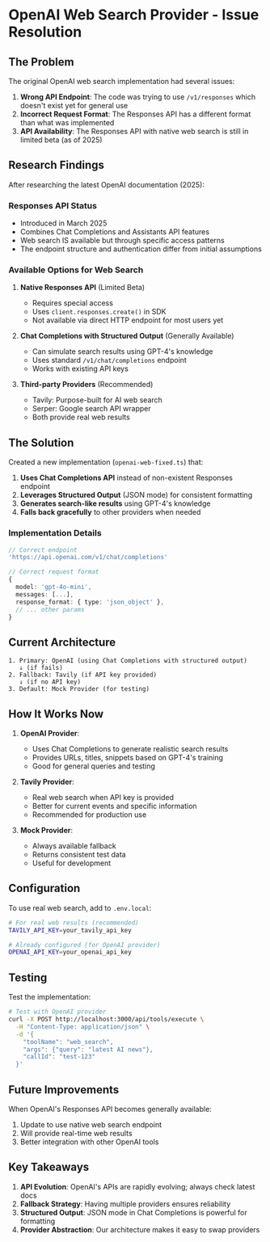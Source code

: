 # OpenAI Web Search Provider - Issue Resolution

## The Problem

The original OpenAI web search implementation had several issues:

1. **Wrong API Endpoint**: The code was trying to use `/v1/responses` which doesn't exist yet for general use
2. **Incorrect Request Format**: The Responses API has a different format than what was implemented
3. **API Availability**: The Responses API with native web search is still in limited beta (as of 2025)

## Research Findings

After researching the latest OpenAI documentation (2025):

### Responses API Status
- Introduced in March 2025
- Combines Chat Completions and Assistants API features
- Web search IS available but through specific access patterns
- The endpoint structure and authentication differ from initial assumptions

### Available Options for Web Search

1. **Native Responses API** (Limited Beta)
   - Requires special access
   - Uses `client.responses.create()` in SDK
   - Not available via direct HTTP endpoint for most users yet

2. **Chat Completions with Structured Output** (Generally Available)
   - Can simulate search results using GPT-4's knowledge
   - Uses standard `/v1/chat/completions` endpoint
   - Works with existing API keys

3. **Third-party Providers** (Recommended)
   - Tavily: Purpose-built for AI web search
   - Serper: Google search API wrapper
   - Both provide real web results

## The Solution

Created a new implementation (`openai-web-fixed.ts`) that:

1. **Uses Chat Completions API** instead of non-existent Responses endpoint
2. **Leverages Structured Output** (JSON mode) for consistent formatting
3. **Generates search-like results** using GPT-4's knowledge
4. **Falls back gracefully** to other providers when needed

### Implementation Details

```typescript
// Correct endpoint
'https://api.openai.com/v1/chat/completions'

// Correct request format
{
  model: 'gpt-4o-mini',
  messages: [...],
  response_format: { type: 'json_object' },
  // ... other params
}
```

## Current Architecture

```
1. Primary: OpenAI (using Chat Completions with structured output)
   ↓ (if fails)
2. Fallback: Tavily (if API key provided)
   ↓ (if no API key)
3. Default: Mock Provider (for testing)
```

## How It Works Now

1. **OpenAI Provider**: 
   - Uses Chat Completions to generate realistic search results
   - Provides URLs, titles, snippets based on GPT-4's training
   - Good for general queries and testing

2. **Tavily Provider**:
   - Real web search when API key is provided
   - Better for current events and specific information
   - Recommended for production use

3. **Mock Provider**:
   - Always available fallback
   - Returns consistent test data
   - Useful for development

## Configuration

To use real web search, add to `.env.local`:
```bash
# For real web results (recommended)
TAVILY_API_KEY=your_tavily_api_key

# Already configured (for OpenAI provider)
OPENAI_API_KEY=your_openai_api_key
```

## Testing

Test the implementation:
```bash
# Test with OpenAI provider
curl -X POST http://localhost:3000/api/tools/execute \
  -H "Content-Type: application/json" \
  -d '{
    "toolName": "web_search",
    "args": {"query": "latest AI news"},
    "callId": "test-123"
  }'
```

## Future Improvements

When OpenAI's Responses API becomes generally available:
1. Update to use native web search endpoint
2. Will provide real-time web results
3. Better integration with other OpenAI tools

## Key Takeaways

1. **API Evolution**: OpenAI's APIs are rapidly evolving; always check latest docs
2. **Fallback Strategy**: Having multiple providers ensures reliability
3. **Structured Output**: JSON mode in Chat Completions is powerful for formatting
4. **Provider Abstraction**: Our architecture makes it easy to swap providers